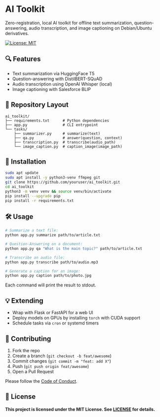 # AI Toolkit

Zero-registration, local AI toolkit for offline text summarization, question-answering, audio transcription, and image captioning on Debian/Ubuntu derivatives.

[![License: MIT](https://img.shields.io/badge/License-MIT-blue.svg)](LICENSE)

## 🔍 Features

- Text summarization via HuggingFace T5  
- Question-answering with DistilBERT-SQuAD  
- Audio transcription using OpenAI Whisper (local)  
- Image captioning with Salesforce BLIP  

## 📁 Repository Layout

```
ai_toolkit/
├── requirements.txt      # Python dependencies
├── app.py                # CLI entrypoint
└── tasks/
    ├── summarizer.py     # summarize(text)
    ├── qa.py             # answer(question, context)
    ├── transcription.py  # transcribe(audio_path)
    └── image_caption.py  # caption_image(image_path)
```

## 🚀 Installation

```bash
sudo apt update
sudo apt install -y python3-venv ffmpeg git
git clone https://github.com/youruser/ai_toolkit.git
cd ai_toolkit
python3 -m venv venv && source venv/bin/activate
pip install --upgrade pip
pip install -r requirements.txt
```

## 🛠️ Usage

```bash
# Summarize a text file:
python app.py summarize path/to/article.txt

# Question-Answering on a document:
python app.py qa "What is the main topic?" path/to/article.txt

# Transcribe an audio file:
python app.py transcribe path/to/audio.mp3

# Generate a caption for an image:
python app.py caption path/to/photo.jpg
```

Each command will print the result to stdout.

## 💡 Extending

- Wrap with Flask or FastAPI for a web UI  
- Deploy models on GPUs by installing `torch` with CUDA support  
- Schedule tasks via `cron` or systemd timers  

## 🤝 Contributing

1. Fork the repo  
2. Create a branch (`git checkout -b feat/awesome`)  
3. Commit changes (`git commit -m "feat: add X"`)  
4. Push (`git push origin feat/awesome`)  
5. Open a Pull Request  

Please follow the [Code of Conduct](CODE_OF_CONDUCT.md).

## 📄 License

#### This project is licensed under the **MIT License**. See [LICENSE](LICENSE) for details.  
